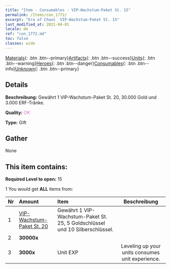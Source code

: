 ```yaml
---
title: "Item - Consumables - VIP-Wachstum-Paket St. 15"
permalink: /Items/con_1772/
excerpt: "Era of Chaos  VIP-Wachstum-Paket St. 15"
last_modified_at: 2021-04-01
locale: de
ref: "con_1772.md"
toc: false
classes: wide
---
```

 [Materials](/de/Items/){: .btn .btn--primary}[Artifacts](/de/Items/Artifacts/){: .btn .btn--success}[Units](/de/Items/Units/){: .btn .btn--warning}[Heroes](/de/Items/Heroes/){: .btn .btn--danger}[Consumables](/de/Items/Consumables/){: .btn .btn--info}[Unknown](/de/Items/Unknown/){: .btn .btn--primary}

## Details
 **Beschreibung:** Gewährt 1 VIP-Wachstum-Paket St. 20, 30.000 Gold und 3.000 ERF-Tränke.

 **Quality:** <span style="color: #DA70D6">OK</span>

 **Type:** Gift

## Gather

  None

## This item contains:

 **Required Level to open:** 15

 1 You would get **ALL** items  from:

  | Nr | Amount |     Item    | Beschreibung |
  |:---|:-------|:------------|:-----------:|
  | 1 | [VIP-Wachstum-Paket St. 20](/de/Items/con_1773/) | Gewährt 1 VIP-Wachstum-Paket St. 25, 5 Goldschlüssel und 10 Silberschlüssel. | 
  | 2 |  **30000x** | <i class="fas fa-coins"/> |  | 
  | 3 |  **3000x** | Unit EXP | Leveling up your units consumes unit experience.  | 
